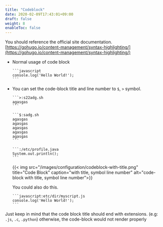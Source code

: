 ```yaml
---
title: "Codeblock"
date: 2020-02-09T17:43:01+09:00
draft: false
weight: 8
enableToc: false
---
```


You should reference the official site documentation. [https://gohugo.io/content-management/syntax-highlighting/](https://gohugo.io/content-management/syntax-highlighting/)


- Normal usage of code block
    ````
    ```javascript
    console.log('Hello World!');
    ```
    ````

- You can set the code-block title and line number to `$`, `>` symbol.

    ````
    ```>:s22adg.sh
    agasgas
    ```

    ```$:sadg.sh
    agasgas
    agasgas
    agasgas
    agasgas
    agasgas
    ```

    ```:/etc/profile.java
    System.out.println();
    ```
    ````
    {{< img src="/images/configuration/codeblock-with-title.png" title="Code Block" caption="with title, symbol line number" alt="code-block with title, symbol line number">}}

    You could also do this.
    ````
    ```javascript:etc/dir/myscript.js
    console.log('Hello World!');
    ```
    ````

Just keep in mind that the code block title should end with extensions. (e.g: `.js`, `.c`, `.python`) otherwise, the code-block would not render properly